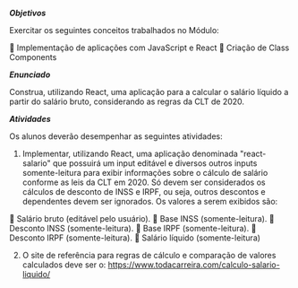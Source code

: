 ***Objetivos***

Exercitar os seguintes conceitos trabalhados no Módulo:

 Implementação de aplicações com JavaScript e React
 Criação de Class Components

***Enunciado***

Construa, utilizando React, uma aplicação para a calcular o salário líquido a partir do salário bruto, considerando as regras da CLT de 2020.

***Atividades***

Os alunos deverão desempenhar as seguintes atividades:
1. Implementar, utilizando React, uma aplicação denominada "react-salario" que possuirá um input editável e diversos outros inputs somente-leitura para exibir informações sobre o cálculo de salário conforme as leis da CLT em 2020. Só devem ser considerados os cálculos de desconto de INSS e IRPF, ou seja, outros descontos e dependentes devem ser ignorados. Os valores a serem exibidos são:

 Salário bruto (editável pelo usuário).
 Base INSS (somente-leitura).
 Desconto INSS (somente-leitura).
 Base IRPF (somente-leitura).
 Desconto IRPF (somente-leitura).
 Salário líquido (somente-leitura)

2. O site de referência para regras de cálculo e comparação de valores calculados
deve ser o: https://www.todacarreira.com/calculo-salario-liquido/